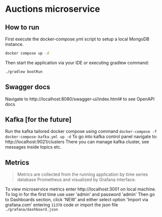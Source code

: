 # Auctions microservice

## How to run

First execute the docker-compose.yml script to setup a local MongoDB instance.
```bash
docker compose up -d
```

Then start the application via your IDE or executing gradlew command:
```bash
./gradlew bootRun
```

## Swagger docs
Navigate to
http://localhost:8080/swagger-ui/index.html# to see OpenAPI docs

## Kafka [for the future]
Run the kafka tailored docker compose using command `docker-compose -f docker-compose-kafka.yml up -d`
To go into kafka control panel navigate to: http://localhost:9021/clusters
There you can manage kafka cluster, see messages inside topics etc. 



## Metrics
> Metrics are collected from the running application by time series database Prometheus and visualized by Grafana interface. 

To view microservice metrics enter http://localhost:3001 on local machine. To log in for the first time use user 'admin' and password 'admin'
Then go to Dashboards section, click 'NEW' and either select option 'Import via grafana.com' entering  `11378` code or import the
json file `./grafana/dashboard.json`